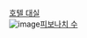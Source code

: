 [호텔 대실](https://school.programmers.co.kr/learn/courses/30/lessons/155651)<br/>
![image](https://github.com/koreaIT-study/programmers/assets/92290312/c2c7346b-6c8c-4d8e-8655-bcc371e6576e)[피보나치 수](https://school.programmers.co.kr/learn/courses/30/lessons/12945)
